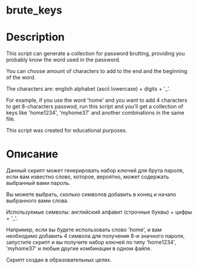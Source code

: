 # brute_keys


# Description 
This script can generate a collection for password brutting, providing you probably know the word used in the password.

You can choose amount of characters to add to the end and the beginning of the word.

The characters are: english alphabet (ascii lowercase) + digits + '_'.

For example, if you use the word 'home' and you want to add 4 characters to get 8-characters passwod, run this script and you'll get a collection of keys like 'home1234', 'myhome37' and another combinations in the same file.

This script was created for educational purposes.


# Описание

Данный скрипт может генерировать набор ключей для брута пароля, если вам известно слово, которое, вероятно, может содержать выбранный вами пароль. 

Вы можете выбрать, сколько символов добавить в конец и начало выбранного вами слова.

Используемые символы: английский алфавит (строчные буквы) + цифры + '_'.

Например, если вы будете использовать слово 'home', и вам необходимо добавить 4 символа для получения 8-и значного пароля, запустите скрипт и вы получите набор ключей по типу 'home1234', 'myhome37' и любые другие комбинации в одном файле. 

Скрипт создан в образовательных целях. 
